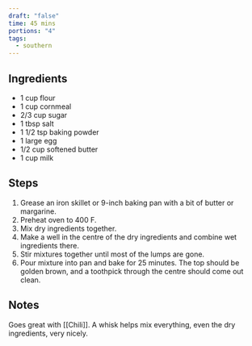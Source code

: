 ```yaml
---
draft: "false"
time: 45 mins
portions: "4"
tags:
  - southern
---
```

## Ingredients
- 1 cup flour
- 1 cup cornmeal
- 2/3 cup sugar
- 1 tbsp salt
- 1 1/2 tsp baking powder
- 1 large egg
- 1/2 cup softened butter
- 1 cup milk
## Steps
1. Grease an iron skillet or 9-inch baking pan with a bit of butter or margarine. 
2. Preheat oven to 400 F. 
3. Mix dry ingredients together.
4. Make a well in the centre of the dry ingredients and combine wet ingredients there. 
5. Stir mixtures together until most of the lumps are gone.
6. Pour mixture into pan and bake for 25 minutes. The top should be golden brown, and a toothpick through the centre should come out clean.
## Notes
Goes great with [[Chili]].
A whisk helps mix everything, even the dry ingredients, very nicely.